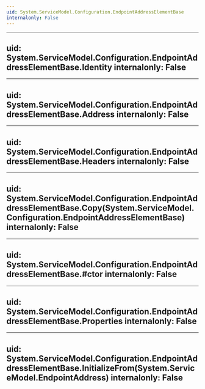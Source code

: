 ```yaml
---
uid: System.ServiceModel.Configuration.EndpointAddressElementBase
internalonly: False
---
```


---
uid: System.ServiceModel.Configuration.EndpointAddressElementBase.Identity
internalonly: False
---

---
uid: System.ServiceModel.Configuration.EndpointAddressElementBase.Address
internalonly: False
---

---
uid: System.ServiceModel.Configuration.EndpointAddressElementBase.Headers
internalonly: False
---

---
uid: System.ServiceModel.Configuration.EndpointAddressElementBase.Copy(System.ServiceModel.Configuration.EndpointAddressElementBase)
internalonly: False
---

---
uid: System.ServiceModel.Configuration.EndpointAddressElementBase.#ctor
internalonly: False
---

---
uid: System.ServiceModel.Configuration.EndpointAddressElementBase.Properties
internalonly: False
---

---
uid: System.ServiceModel.Configuration.EndpointAddressElementBase.InitializeFrom(System.ServiceModel.EndpointAddress)
internalonly: False
---
